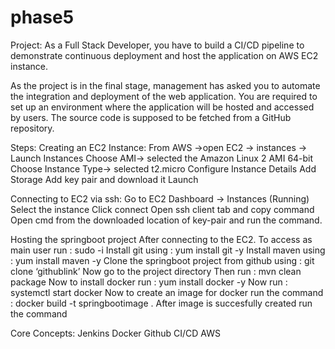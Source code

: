# phase5

Project: As a Full Stack Developer, you have to build a CI/CD pipeline to demonstrate continuous deployment and host the application on AWS EC2 instance.

As the project is in the final stage, management has asked you to automate the integration and deployment of the web application. You are required to set up an environment where the application will be hosted and accessed by users. The source code is supposed to be fetched from a GitHub repository.

Steps:
Creating an EC2 Instance:
From AWS ->open EC2 
-> instances 
-> Launch Instances 
Choose AMI-> selected the Amazon Linux 2 AMI 64-bit 
Choose Instance Type-> selected t2.micro 
Configure Instance Details 
Add Storage 
Add key pair and download it 
Launch

Connecting to EC2 via ssh:
Go to EC2 Dashboard -> Instances (Running) 
Select the instance 
Click connect 
Open ssh client tab and copy command
Open cmd from the downloaded location of key-pair and run the 
command. 

Hosting the springboot project
After connecting to the EC2. 
To access as main user run : sudo -i 
Install git using : yum install git -y 
Install maven using : yum install maven -y 
Clone the springboot project from github using : git clone ‘githublink’ 
Now go to the project directory 
Then run : mvn clean package 
Now to install docker run : yum install docker -y 
Now run : systemctl start docker 
Now to create an image for docker run the command : docker build -t 
springbootimage . 
After image is succesfully created run the command




Core Concepts:
Jenkins
Docker
Github
CI/CD
AWS



